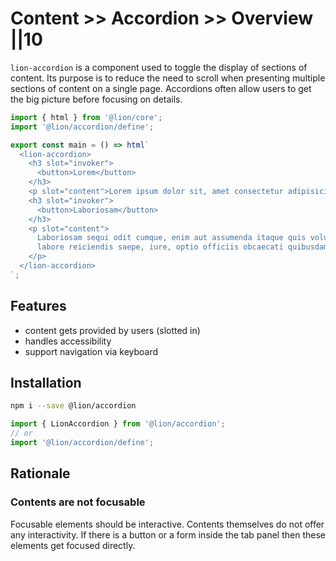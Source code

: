 # Content >> Accordion >> Overview ||10

`lion-accordion` is a component used to toggle the display of sections of content.
Its purpose is to reduce the need to scroll when presenting multiple sections of content on a single page. Accordions often allow users to get the big picture before focusing on details.

```js script
import { html } from '@lion/core';
import '@lion/accordion/define';
```

```js preview-story
export const main = () => html`
  <lion-accordion>
    <h3 slot="invoker">
      <button>Lorem</button>
    </h3>
    <p slot="content">Lorem ipsum dolor sit, amet consectetur adipisicing elit.</p>
    <h3 slot="invoker">
      <button>Laboriosam</button>
    </h3>
    <p slot="content">
      Laboriosam sequi odit cumque, enim aut assumenda itaque quis voluptas est quos fugiat unde
      labore reiciendis saepe, iure, optio officiis obcaecati quibusdam.
    </p>
  </lion-accordion>
`;
```

## Features

- content gets provided by users (slotted in)
- handles accessibility
- support navigation via keyboard

## Installation

```bash
npm i --save @lion/accordion
```

```js
import { LionAccordion } from '@lion/accordion';
// or
import '@lion/accordion/define';
```

## Rationale

### Contents are not focusable

Focusable elements should be interactive. Contents themselves do not offer any interactivity.
If there is a button or a form inside the tab panel then these elements get focused directly.
